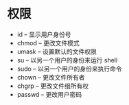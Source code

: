 # 权限

- id – 显示用户身份号
- chmod – 更改文件模式
- umask – 设置默认的文件权限
- su – 以另一个用户的身份来运行 shell
- sudo – 以另一个用户的身份来执行命令
- chown – 更改文件所有者
- chgrp – 更改文件组所有权
- passwd – 更改用户密码
